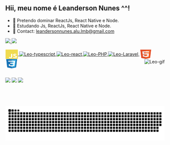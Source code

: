 ## Hii, meu nome é Leanderson Nunes ^^!

- 🔭 Pretendo dominar ReactJs, React Native e Node.
- 🌱 Estudando Js, ReactJs, React Native e Node.
- 📩 Contact: leandersonnunes.alu.lmb@gmail.com

<div>
  <a href="https://beacons.ai/Leanderson01">
  <img height="180em" src="https://github-readme-stats.vercel.app/api?username=Leanderson01&show_icons=true&theme=tokyonight&include_all_commits=true&count_private=true"/>
  <img height="180em" src="https://github-readme-stats.vercel.app/api/top-langs/?username=Leanderson01&layout=compact&langs_count=16&theme=tokyonight"/>
</div>
  
<div style="display: inline_block"><br>
  <img align="center" alt="Leo-Js" height="30" width="40" src="https://raw.githubusercontent.com/devicons/devicon/master/icons/javascript/javascript-plain.svg">
  <img align="center" alt="Leo-typescript" height="30" width="40" src="https://cdn.jsdelivr.net/gh/devicons/devicon/icons/typescript/typescript-original.svg" />
  <img align="center" alt="Leo-react" height="30" width="40" src="https://cdn.jsdelivr.net/gh/devicons/devicon/icons/react/react-original.svg" />
  <img align="center" alt="Leo-PHP" height="50" width="55" src="https://cdn.jsdelivr.net/gh/devicons/devicon/icons/php/php-original.svg">
  <img align="center" alt="Leo-Laravel" height="35" width="30" src="https://cdn.jsdelivr.net/gh/devicons/devicon/icons/laravel/laravel-plain.svg">
  <img align="center" alt="Leo-HTML" height="30" width="40" src="https://raw.githubusercontent.com/devicons/devicon/master/icons/html5/html5-original.svg">
  <img align="center" alt="Leo-CSS" height="30" width="40" src="https://raw.githubusercontent.com/devicons/devicon/master/icons/css3/css3-original.svg">
  <img align="right" alt="Leo-gif" height="150" src="https://uploads.spiritfanfiction.com/fanfics/capitulos/202106/imagine-sasori--pertenco-apenas-a-voce-22560438-260620211856.gif">
</div>
  
##
  
<div>
  <a href="https://instagram.com/leanderson_rocha" target="_blank"><img src="https://img.shields.io/badge/-Instagram-%23E4405F?style=for-the-badge&logo=instagram&logoColor=white" target="_blank"></a>
  <a href = "mailto:leandersonnunes.alu.lmb@gmail.com"><img src="https://img.shields.io/badge/Gmail-D14836?style=for-the-badge&logo=gmail&logoColor=white" target="_blank"></a>
  <a href="https://www.linkedin.com/in/leandersonnunes" target="_blank"><img src="https://img.shields.io/badge/-LinkedIn-%230077B5?style=for-the-badge&logo=linkedin&logoColor=white" target="_blank"></a>   
</div>

![Snake animation](https://github.com/Leanderson01/Leanderson01/blob/output/github-contribution-grid-snake.svg)
